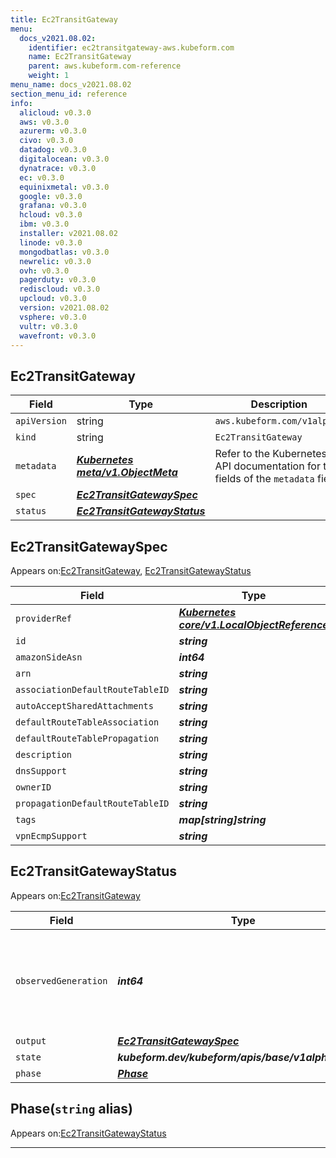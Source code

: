 ```yaml
---
title: Ec2TransitGateway
menu:
  docs_v2021.08.02:
    identifier: ec2transitgateway-aws.kubeform.com
    name: Ec2TransitGateway
    parent: aws.kubeform.com-reference
    weight: 1
menu_name: docs_v2021.08.02
section_menu_id: reference
info:
  alicloud: v0.3.0
  aws: v0.3.0
  azurerm: v0.3.0
  civo: v0.3.0
  datadog: v0.3.0
  digitalocean: v0.3.0
  dynatrace: v0.3.0
  ec: v0.3.0
  equinixmetal: v0.3.0
  google: v0.3.0
  grafana: v0.3.0
  hcloud: v0.3.0
  ibm: v0.3.0
  installer: v2021.08.02
  linode: v0.3.0
  mongodbatlas: v0.3.0
  newrelic: v0.3.0
  ovh: v0.3.0
  pagerduty: v0.3.0
  rediscloud: v0.3.0
  upcloud: v0.3.0
  version: v2021.08.02
  vsphere: v0.3.0
  vultr: v0.3.0
  wavefront: v0.3.0
---
```


## Ec2TransitGateway
| Field | Type | Description |
| ------ | ----- | ----------- |
| `apiVersion` | string | `aws.kubeform.com/v1alpha1` |
|    `kind` | string | `Ec2TransitGateway` |
| `metadata` | ***[Kubernetes meta/v1.ObjectMeta](https://v1-18.docs.kubernetes.io/docs/reference/generated/kubernetes-api/v1.18/#objectmeta-v1-meta)***|Refer to the Kubernetes API documentation for the fields of the `metadata` field.|
| `spec` | ***[Ec2TransitGatewaySpec](#ec2transitgatewayspec)***||
| `status` | ***[Ec2TransitGatewayStatus](#ec2transitgatewaystatus)***||
## Ec2TransitGatewaySpec

Appears on:[Ec2TransitGateway](#ec2transitgateway), [Ec2TransitGatewayStatus](#ec2transitgatewaystatus)

| Field | Type | Description |
| ------ | ----- | ----------- |
| `providerRef` | ***[Kubernetes core/v1.LocalObjectReference](https://v1-18.docs.kubernetes.io/docs/reference/generated/kubernetes-api/v1.18/#localobjectreference-v1-core)***||
| `id` | ***string***||
| `amazonSideAsn` | ***int64***| ***(Optional)*** |
| `arn` | ***string***| ***(Optional)*** |
| `associationDefaultRouteTableID` | ***string***| ***(Optional)*** |
| `autoAcceptSharedAttachments` | ***string***| ***(Optional)*** |
| `defaultRouteTableAssociation` | ***string***| ***(Optional)*** |
| `defaultRouteTablePropagation` | ***string***| ***(Optional)*** |
| `description` | ***string***| ***(Optional)*** |
| `dnsSupport` | ***string***| ***(Optional)*** |
| `ownerID` | ***string***| ***(Optional)*** |
| `propagationDefaultRouteTableID` | ***string***| ***(Optional)*** |
| `tags` | ***map[string]string***| ***(Optional)*** |
| `vpnEcmpSupport` | ***string***| ***(Optional)*** |
## Ec2TransitGatewayStatus

Appears on:[Ec2TransitGateway](#ec2transitgateway)

| Field | Type | Description |
| ------ | ----- | ----------- |
| `observedGeneration` | ***int64***| ***(Optional)*** Resource generation, which is updated on mutation by the API Server.|
| `output` | ***[Ec2TransitGatewaySpec](#ec2transitgatewayspec)***| ***(Optional)*** |
| `state` | ***kubeform.dev/kubeform/apis/base/v1alpha1.State***| ***(Optional)*** |
| `phase` | ***[Phase](#phase)***| ***(Optional)*** |
## Phase(`string` alias)

Appears on:[Ec2TransitGatewayStatus](#ec2transitgatewaystatus)

---
